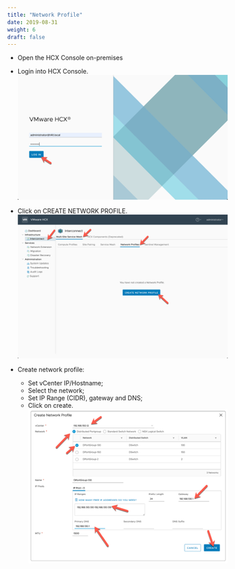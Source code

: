 ```yaml
---
title: "Network Profile"
date: 2019-08-31
weight: 6
draft: false
---
```


- Open the HCX Console on-premises

- Login into HCX Console.
![](/images/vmc/hcx/ext-net/00.png)

- Click on CREATE NETWORK PROFILE.
![](/images/vmc/hcx/network-profile/00.png)

- Create network profile:
    - Set vCenter IP/Hostname;
    - Select the network;
    - Set IP Range (CIDR), gateway and DNS;
    - Click on create.
![](/images/vmc/hcx/network-profile/01.png)


